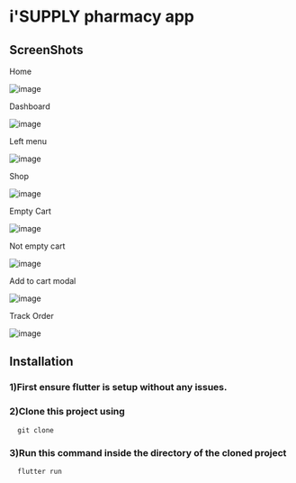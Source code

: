 # i'SUPPLY pharmacy app

## ScreenShots

Home

![image](https://github.com/amrsamirtawfik/i-SUPPLY-task/assets/85262211/c3b06357-ff96-468d-bcf9-74f558765438)




Dashboard

![image](https://github.com/amrsamirtawfik/i-SUPPLY-task/assets/85262211/375c4c55-476b-41b3-9d38-a3b8946fa715)




Left menu

![image](https://github.com/amrsamirtawfik/i-SUPPLY-task/assets/85262211/33d19141-6d6e-40ae-a7e7-36ef88f3e155)




Shop

![image](https://github.com/amrsamirtawfik/i-SUPPLY-task/assets/85262211/83849277-f547-4499-a4fc-b08c9494e32c)




Empty Cart

![image](https://github.com/amrsamirtawfik/i-SUPPLY-task/assets/85262211/8636fb2f-90ae-40bf-aa88-31c90cebb016)




Not empty cart

![image](https://github.com/amrsamirtawfik/i-SUPPLY-task/assets/85262211/b9b38e10-04d0-45e8-a61f-9b90d92a1891)




Add to cart modal

![image](https://github.com/amrsamirtawfik/i-SUPPLY-task/assets/85262211/75442277-6583-48d9-adcb-cfc3b840916c)




Track Order

![image](https://github.com/amrsamirtawfik/i-SUPPLY-task/assets/85262211/7e9c36a3-e0e9-4fb6-91d6-de3d2ed0e20a)

## Installation
### 1)First ensure flutter is setup without any issues.
### 2)Clone this project using

      
      git clone 
      
      
### 3)Run this command inside the directory of the cloned project
      
      flutter run
      
      


